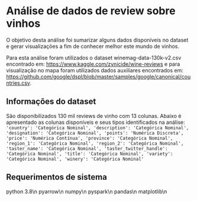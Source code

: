 # Análise de dados de review sobre vinhos
O objetivo desta análise foi sumarizar alguns dados disponíveis no dataset e gerar visualizações a fim de conhecer melhor este mundo de vinhos.

Para esta análise foram utilizados o dataset winemag-data-130k-v2.csv encontrado em: https://www.kaggle.com/zynicide/wine-reviews e para visualização no mapa foram utilizados dados auxiliares encontrados em: https://github.com/google/dspl/blob/master/samples/google/canonical/countries.csv. 

## Informações do dataset
São disponibilizados 130 mil reviews de vinho com 13 colunas.
Abaixo é apresentado as colunas disponíveis e seus tipos identificados na análise:
   ` 'country': 'Categórica Nominal',
    'description': 'Categórica Nominal',
    'designation': 'Categórica Nominal',
    'points': 'Numérica Discreta',
    'price': 'Numérica Contínua',
    'province': 'Categórica Nominal',
    'region_1': 'Categórica Nominal',
    'region_2': 'Categórica Nominal',
    'taster_name': 'Categórica Nominal',
    'taster_twitter_handle': 'Categórica Nominal',
    'title': 'Categórica Nominal',
    'variety': 'Categórica Nominal',
    'winery': 'Categórica Nominal'`

## Requerimentos de sistema
python 3.8\n
pyarrow\n
numpy\n
pyspark\n
pandas\n
matplotlib\n
